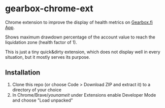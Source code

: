 # gearbox-chrome-ext
Chrome extension to improve the display of health metrics on [Gearbox.fi App](app.gearbox.fi).

Shows maximum drawdown percentage of the account value to reach the liquidation zone (health factor of 1).

This is just a tiny quick&dirty extension, which does not display well in every situation, but it mostly serves its purpose.

## Installation
1. Clone this repo (or choose Code > Download ZIP and extract it) to a directory of your choice
2. In Chrome/Brave/*younameit* under Extensions enable Developer Mode and choose "Load unpacked"
